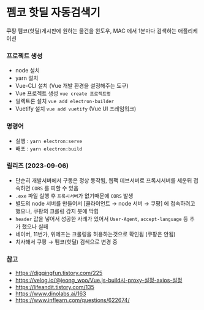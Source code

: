 # 펨코 핫딜 자동검색기  
~~쿠팡~~ 펨코(핫딜)게시판에 원하는 물건을 윈도우, MAC 에서 1분마다 검색하는 애플리케이션
### 프로젝트 생성  
 - node 설치
 - yarn 설치
 - Vue-CLI 설치 (Vue 개발 환경을 설정해주는 도구)
 - Vue 프로젝트 생성 ```vue create 프로젝트명```  
 - 일렉트론 설치 ```vue add electron-builder```
 - Vuetify 설치 ```vue add vuetify``` (Vue UI 프레임워크)
  
### 명령어
 - 실행 : ```yarn electron:serve```  
 - 배포 : ```yarn electron:build```  

### 릴리즈 (2023-09-06)
 - 단순히 개발서버에서 구동은 정상 동작됨, 웹팩 데브서버로 프록시서버를 세운뒤 접속하면 ```CORS``` 를 피할 수 있음
 - ```.exe``` 파일 실행 후 ```프록시서버```가 없기때문에 ```CORS``` 발생  
 - 별도의 node 서버를 만들어서 [클라이언트 → node 서버 → 쿠팡] 에 접속하려고 했으나, 쿠팡의 크롤링 감지 봇에 막힘   
 - ```header``` 값을 넣어서 성공한 사례가 있어서 ```User-Agent```, ```accept-language``` 등 추가 했으나 실패  
 - 네이버, 11번가, 위메프는 크롤링을 허용하는것으로 확인됨 (쿠팡은 안됨)
 - 치사해서 쿠팡 → 펨코(핫딜) 검색으로 변경 중

### 참고
 - https://diggingfun.tistory.com/225  
 - https://velog.io/@jeong_woo/Vue.js-build시-proxy-설정-axios-설정  
 - https://lifeandit.tistory.com/135  
 - https://www.dinolabs.ai/163  
 - https://www.inflearn.com/questions/622674/  
